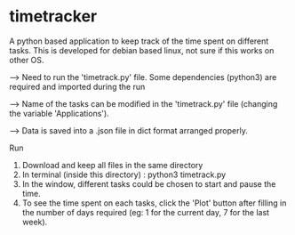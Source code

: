 # timetracker
A python based application to keep track of the time spent on different tasks. This is developed for debian based linux, not sure if this works on other OS.

--> Need to run the 'timetrack.py' file. Some dependencies (python3) are required and imported during the run

--> Name of the tasks can be modified in the 'timetrack.py' file (changing the variable 'Applications').

--> Data is saved into a .json file in dict format arranged properly.


Run
1. Download and keep all files in the same directory
2. In terminal (inside this directory) : python3 timetrack.py
3. In the window, different tasks could be chosen to start and pause the time.
4. To see the time spent on each tasks, click the 'Plot' button after filling in the number of days required (eg: 1 for the current day, 7 for the last week).

